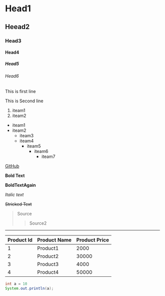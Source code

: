 # Head1

## Heead2

### Head3

#### Head4

##### Head5

###### Head6

This is first line

This is Second line

1. iteam1
1. iteam2

- iteam1
- iteam2
  - iteam3
  - iteam4
    - iteam5
      - iteam6
        - iteam7

[GitHub](https://github.com)

**Bold Text**

**BoldTextAgain**

_Italic text_

~~Stricked Text~~

> Source
>
> > Source2

---

| Product Id | Product Name | Product Price |
| ---------- | ------------ | ------------- |
| 1          | Product1     | 2000          |
| 2          | Product2     | 30000         |
| 3          | Product3     | 4000          |
| 4          | Product4     | 50000         |

```Java
int a = 10
System.out.println(a);
```
